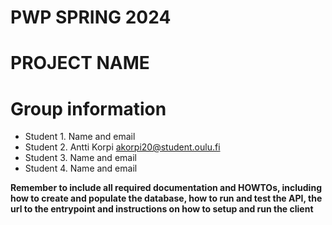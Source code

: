 # PWP SPRING 2024
# PROJECT NAME
# Group information
* Student 1. Name and email
* Student 2. Antti Korpi akorpi20@student.oulu.fi
* Student 3. Name and email
* Student 4. Name and email

__Remember to include all required documentation and HOWTOs, including how to create and populate the database, how to run and test the API, the url to the entrypoint and instructions on how to setup and run the client__


